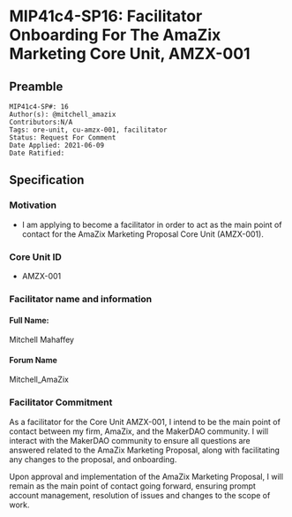 # MIP41c4-SP16: Facilitator Onboarding For The AmaZix Marketing Core Unit, AMZX-001

## Preamble

```
MIP41c4-SP#: 16
Author(s): @mitchell_amazix
Contributors:N/A
Tags: ore-unit, cu-amzx-001, facilitator
Status: Request For Comment
Date Applied: 2021-06-09
Date Ratified: 
```

## Specification

### Motivation

* I am applying to become a facilitator in order to act as the main point of contact for the AmaZix Marketing Proposal Core Unit (AMZX-001).

### Core Unit ID

* AMZX-001

### Facilitator name and information

#### Full Name:

Mitchell Mahaffey

#### Forum Name

Mitchell_AmaZix

### Facilitator Commitment

As a facilitator for the Core Unit AMZX-001, I intend to be the main point of contact between my firm, AmaZix, and the MakerDAO community. I will interact with the MakerDAO community to ensure all questions are answered related to the AmaZix Marketing Proposal, along with facilitating any changes to the proposal, and onboarding.

Upon approval and implementation of the AmaZix Marketing Proposal, I will remain as the main point of contact going forward, ensuring prompt account management, resolution of issues and changes to the scope of work.
